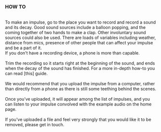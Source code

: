 ### HOW TO
<br>
To make an impulse, go to the place you want to record and record a sound and its decay. Good sound sources include a balloon popping, and the coming together of two hands to make a clap. Other involuntary sound sources could also be used. There are loads of variables including weather, distance from mics, presence of other people that can affect your impulse and be a part of it. 
<br>
If you don't have a recording device, a phone is more than capable.
<br>
<br>
Trim the recording so it starts right at the beginning of the sound, and ends when the decay of the sound has finished. For a more in-depth how-to you can read [this] guide.
<br>
<br>
We would recommend that you upload the impulse from a computer, rather than directly from a phone as there is still some teething behind the scenes.
<br>
<br>
Once you’ve uploaded, it will appear among the list of impulses, and you can listen to your impulse convolved with the example audio on the home page.
<br>
<br>
If you've uploaded a file and feel very strongly that you would like it to be removed, please get in touch.
